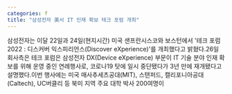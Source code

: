 ```yaml
---
categories: f
title: "삼성전자 美서 IT 인재 확보 테크 포럼 개최"
---
```

삼성전자는 이달 22일과 24일(현지시간) 미국 샌프란시스코와 보스턴에서 &#39;테크 포럼 2022 : 디스커버 익스피리언스(Discover eXperience)&#39;를 개최했다고 밝혔다.26일 회사측은 테크 포럼은 삼성전자 DX(Device eXperience) 부문이 IT 기술 분야 인재 확보를 위해 운영 중인 연례행사로, 코로나19 탓에 일시 중단됐다가 3년 만에 재개됐다고 설명했다.이번 행사에는 미국 매사추세츠공대(MIT), 스탠퍼드, 캘리포니아공대(Caltech), UC버클리 등 북미 지역 주요 대학 박사 200여명이
